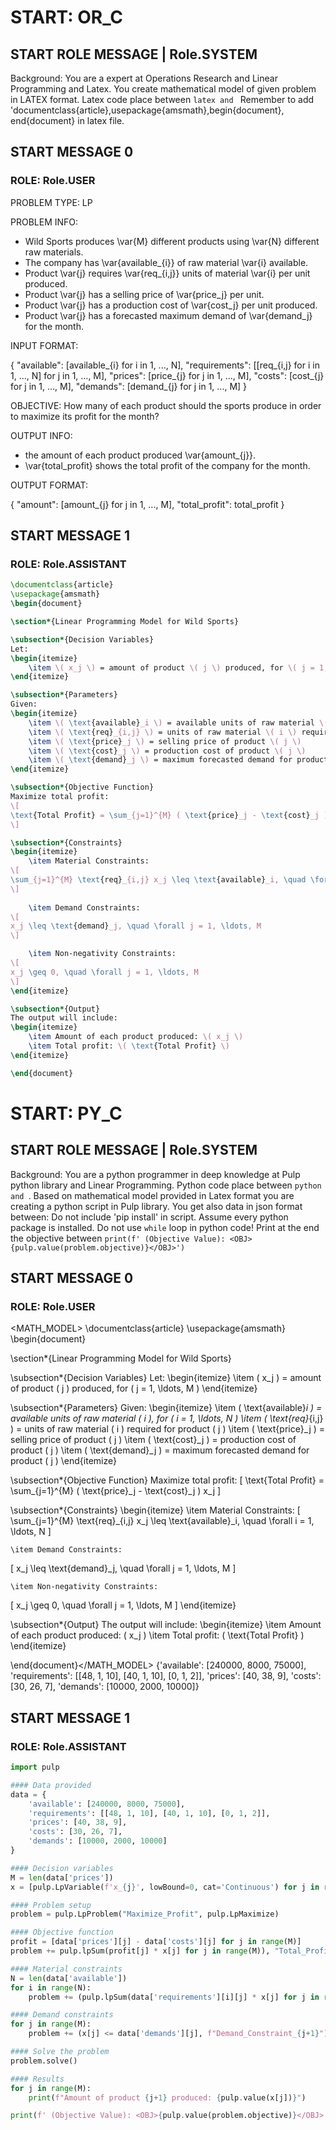 # START: OR_C 
## START ROLE MESSAGE | Role.SYSTEM 
Background: You are a expert at Operations Research and Linear Programming and Latex. You create mathematical model of given problem in LATEX format. Latex code place between ```latex and ``` Remember to add 'documentclass{article},usepackage{amsmath},begin{document}, end{document} in latex file. 
## START MESSAGE 0 
### ROLE: Role.USER
<DESCRIPTION>
PROBLEM TYPE: LP

PROBLEM INFO:

- Wild Sports produces \var{M} different products using \var{N} different raw materials.
- The company has \var{available_{i}} of raw material \var{i} available.
- Product \var{j} requires \var{req_{i,j}} units of material \var{i} per unit produced.
- Product \var{j} has a selling price of \var{price_j} per unit.
- Product \var{j} has a production cost of \var{cost_j} per unit produced.
- Product \var{j} has a forecasted maximum demand of \var{demand_j} for the month.

INPUT FORMAT: 

{
    "available": [available_{i} for i in 1, ..., N],
    "requirements": [[req_{i,j} for i in 1, ..., N] for j in 1, ..., M],
    "prices": [price_{j} for j in 1, ..., M],
    "costs": [cost_{j} for j in 1, ..., M],
    "demands": [demand_{j} for j in 1, ..., M]
}

OBJECTIVE: How many of each product should the sports produce in order to maximize its profit for the month?

OUTPUT INFO:

- the amount of each product produced \var{amount_{j}}.
- \var{total_profit} shows the total profit of the company for the month.

OUTPUT FORMAT:

{
    "amount": [amount_{j} for j in 1, ..., M],
    "total_profit": total_profit
}

</DESCRIPTION>


## START MESSAGE 1 
### ROLE: Role.ASSISTANT
```latex
\documentclass{article}
\usepackage{amsmath}
\begin{document}

\section*{Linear Programming Model for Wild Sports}

\subsection*{Decision Variables}
Let:
\begin{itemize}
    \item \( x_j \) = amount of product \( j \) produced, for \( j = 1, \ldots, M \)
\end{itemize}

\subsection*{Parameters}
Given:
\begin{itemize}
    \item \( \text{available}_i \) = available units of raw material \( i \), for \( i = 1, \ldots, N \)
    \item \( \text{req}_{i,j} \) = units of raw material \( i \) required for product \( j \)
    \item \( \text{price}_j \) = selling price of product \( j \)
    \item \( \text{cost}_j \) = production cost of product \( j \)
    \item \( \text{demand}_j \) = maximum forecasted demand for product \( j \)
\end{itemize}

\subsection*{Objective Function}
Maximize total profit:
\[
\text{Total Profit} = \sum_{j=1}^{M} ( \text{price}_j - \text{cost}_j ) x_j
\]

\subsection*{Constraints}
\begin{itemize}
    \item Material Constraints:
\[
\sum_{j=1}^{M} \text{req}_{i,j} x_j \leq \text{available}_i, \quad \forall i = 1, \ldots, N
\]
    
    \item Demand Constraints:
\[
x_j \leq \text{demand}_j, \quad \forall j = 1, \ldots, M
\]

    \item Non-negativity Constraints:
\[
x_j \geq 0, \quad \forall j = 1, \ldots, M
\]
\end{itemize}

\subsection*{Output}
The output will include:
\begin{itemize}
    \item Amount of each product produced: \( x_j \)
    \item Total profit: \( \text{Total Profit} \)
\end{itemize}

\end{document}
```

# START: PY_C 
## START ROLE MESSAGE | Role.SYSTEM 
Background: You are a python programmer in deep knowledge at Pulp python library and Linear Programming. Python code place between ```python and ```. Based on mathematical model provided in Latex format you are creating a python script in Pulp library. You get also data in json format between: <DATA></DATA> Do not include 'pip install' in script. Assume every python package is installed. Do not use `while` loop in python code! Print at the end the objective between <OBJ></OBJ> `print(f' (Objective Value): <OBJ>{pulp.value(problem.objective)}</OBJ>')` 
## START MESSAGE 0 
### ROLE: Role.USER
<MATH_MODEL>
\documentclass{article}
\usepackage{amsmath}
\begin{document}

\section*{Linear Programming Model for Wild Sports}

\subsection*{Decision Variables}
Let:
\begin{itemize}
    \item \( x_j \) = amount of product \( j \) produced, for \( j = 1, \ldots, M \)
\end{itemize}

\subsection*{Parameters}
Given:
\begin{itemize}
    \item \( \text{available}_i \) = available units of raw material \( i \), for \( i = 1, \ldots, N \)
    \item \( \text{req}_{i,j} \) = units of raw material \( i \) required for product \( j \)
    \item \( \text{price}_j \) = selling price of product \( j \)
    \item \( \text{cost}_j \) = production cost of product \( j \)
    \item \( \text{demand}_j \) = maximum forecasted demand for product \( j \)
\end{itemize}

\subsection*{Objective Function}
Maximize total profit:
\[
\text{Total Profit} = \sum_{j=1}^{M} ( \text{price}_j - \text{cost}_j ) x_j
\]

\subsection*{Constraints}
\begin{itemize}
    \item Material Constraints:
\[
\sum_{j=1}^{M} \text{req}_{i,j} x_j \leq \text{available}_i, \quad \forall i = 1, \ldots, N
\]
    
    \item Demand Constraints:
\[
x_j \leq \text{demand}_j, \quad \forall j = 1, \ldots, M
\]

    \item Non-negativity Constraints:
\[
x_j \geq 0, \quad \forall j = 1, \ldots, M
\]
\end{itemize}

\subsection*{Output}
The output will include:
\begin{itemize}
    \item Amount of each product produced: \( x_j \)
    \item Total profit: \( \text{Total Profit} \)
\end{itemize}

\end{document}</MATH_MODEL>
<DATA>
{'available': [240000, 8000, 75000], 'requirements': [[48, 1, 10], [40, 1, 10], [0, 1, 2]], 'prices': [40, 38, 9], 'costs': [30, 26, 7], 'demands': [10000, 2000, 10000]}</DATA>


## START MESSAGE 1 
### ROLE: Role.ASSISTANT
```python
import pulp

#### Data provided
data = {
    'available': [240000, 8000, 75000],
    'requirements': [[48, 1, 10], [40, 1, 10], [0, 1, 2]],
    'prices': [40, 38, 9],
    'costs': [30, 26, 7],
    'demands': [10000, 2000, 10000]
}

#### Decision variables
M = len(data['prices'])
x = [pulp.LpVariable(f'x_{j}', lowBound=0, cat='Continuous') for j in range(M)]

#### Problem setup
problem = pulp.LpProblem("Maximize_Profit", pulp.LpMaximize)

#### Objective function
profit = [data['prices'][j] - data['costs'][j] for j in range(M)]
problem += pulp.lpSum(profit[j] * x[j] for j in range(M)), "Total_Profit"

#### Material constraints
N = len(data['available'])
for i in range(N):
    problem += (pulp.lpSum(data['requirements'][i][j] * x[j] for j in range(M)) <= data['available'][i], f"Material_Constraint_{i+1}")

#### Demand constraints
for j in range(M):
    problem += (x[j] <= data['demands'][j], f"Demand_Constraint_{j+1}")

#### Solve the problem
problem.solve()

#### Results
for j in range(M):
    print(f"Amount of product {j+1} produced: {pulp.value(x[j])}")

print(f' (Objective Value): <OBJ>{pulp.value(problem.objective)}</OBJ>')
```

